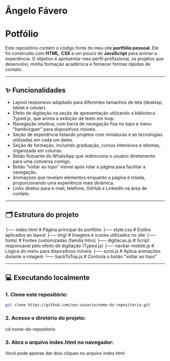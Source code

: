 # Ângelo Fávero
# Potfólio

Este repositório contém o código fonte do meu site **portfólio pessoal**. Ele foi construído com **HTML**, **CSS** e um pouco de **JavaScript** para animar a experiência. O objetivo é apresentar meu perfil profissional, os projetos que desenvolvi, minha formação acadêmica e fornecer formas rápidas de contato.

---

## ✨ Funcionalidades

- Layout responsivo adaptado para diferentes tamanhos de tela (desktop, tablet e celular).
- Efeito de digitação na seção de apresentação utilizando a biblioteca Typed.js, que anima a exibição de texto em loop.
- Navegação intuitiva, com barra de navegação fixa no topo e menu “hambúrguer” para dispositivos móveis.
- Seção de experiência listando projetos com miniaturas e as tecnologias utilizadas em cada um deles.
- Seção de formação, incluindo graduação, cursos intensivos e idiomas, organizada em colunas.
- Botão flutuante do WhatsApp que redireciona o usuário diretamente para uma conversa comigo.
- Botão “voltar ao topo” visível após rolar a página para facilitar a navegação.
- Animações que revelam elementos enquanto a página é rolada, proporcionando uma experiência mais dinâmica.
- Links diretos para e-mail, telefone, GitHub e LinkedIn na área de contato.

---

## 🗂️ Estrutura do projeto

├── index.html # Página principal do portfólio
├── style.css # Estilos aplicados ao layout
├── img/ # Imagens e ícones utilizados no site
├── fonts/ # Fontes customizadas (familia Intro)
├── digitacao.js # Script responsável pelo efeito de digitação (Typed.js)
├── navbar-mobile.js # Lógica do menu para dispositivos móveis
├── scrol.js # Aplica animações durante a rolagem
└── backToTop.js # Controla o botão “voltar ao topo”

---

## 💻 Executando localmente

### 1. Clone este repositório:

```bash
git clone https://github.com/seu-usuario/nome-do-repositorio.git
```

### 2. Acesse o diretório do projeto:
cd nome-do-repositorio

### 3. Abra o arquivo index.html no navegador:
Você pode apenas dar dois cliques no arquivo index.html 
